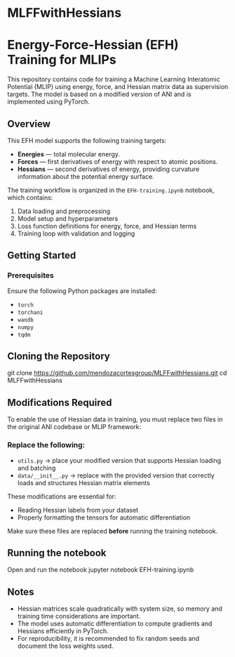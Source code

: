 # MLFFwithHessians
# Energy-Force-Hessian (EFH) Training for MLIPs

This repository contains code for training a Machine Learning Interatomic Potential (MLIP) using energy, force, and Hessian matrix data as supervision targets. The model is based on a modified version of ANI and is implemented using PyTorch.

## Overview

This EFH model supports the following training targets:
- **Energies** — total molecular energy.
- **Forces** — first derivatives of energy with respect to atomic positions.
- **Hessians** — second derivatives of energy, providing curvature information about the potential energy surface.

The training workflow is organized in the `EFH-training.ipynb` notebook, which contains:
1. Data loading and preprocessing
2. Model setup and hyperparameters
3. Loss function definitions for energy, force, and Hessian terms
4. Training loop with validation and logging

## Getting Started

### Prerequisites

Ensure the following Python packages are installed:

- `torch`
- `torchani`
- `wandb`
- `numpy`
- `tqdm`

## Cloning the Repository

git clone https://github.com/mendozacortesgroup/MLFFwithHessians.git
cd MLFFwithHessians

## Modifications Required

To enable the use of Hessian data in training, you must replace two files in the original ANI codebase or MLIP framework:

### Replace the following:

- `utils.py` → place your modified version that supports Hessian loading and batching
- `data/__init__.py` → replace with the provided version that correctly loads and structures Hessian matrix elements

These modifications are essential for:

- Reading Hessian labels from your dataset
- Properly formatting the tensors for automatic differentiation

Make sure these files are replaced **before** running the training notebook.

## Running the notebook

Open and run the notebook
jupyter notebook EFH-training.ipynb

## Notes
- Hessian matrices scale quadratically with system size, so memory and training time considerations are important.
- The model uses automatic differentiation to compute gradients and Hessians efficiently in PyTorch.
- For reproducibility, it is recommended to fix random seeds and document the loss weights used.


